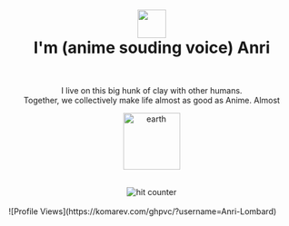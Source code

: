 <h1 align="center">
  <img src="https://media.tenor.com/images/f580b40a349dcb2d7cb93573e2329061/tenor.gif" width="50px"/><br/>
  I'm (anime souding voice) Anri
</h1>

<br>
<p align="center">
  I live on this big hunk of clay with other humans.<br />
  Together, we collectively make life almost as good as Anime. Almost
</p>
<p align="center"><img align="center" src="earth.gif" alt="earth" width="100px"></p>
<br>


<div align="center">
  <img src="https://profile-counter.glitch.me/main/count.svg" alt="hit counter" align="center"><br />
</div>
<br />
![Profile Views](https://komarev.com/ghpvc/?username=Anri-Lombard)
